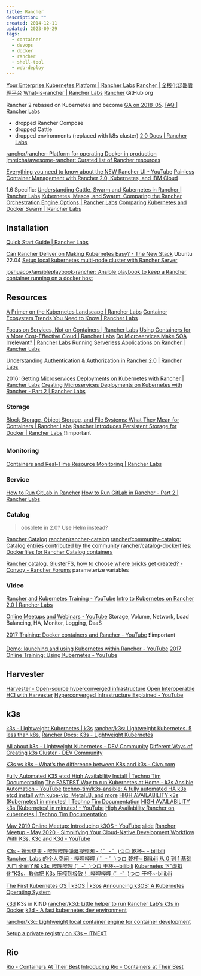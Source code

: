 ```yaml
---
title: Rancher
description: ""
created: 2014-12-11
updated: 2023-09-29
tags:
  - container
  - devops
  - docker
  - rancher
  - shell-tool
  - web-deploy
---
```


[Your Enterprise Kubernetes Platform | Rancher Labs](https://rancher.com/)
[Rancher | 全栈化容器管理平台](http://www.cnrancher.com/)
[What-is-rancher | Rancher Labs](https://rancher.com/what-is-rancher/)
[Rancher](https://github.com/rancher/) GitHub org

Rancher 2 rebased on Kubernetes and become [GA on 2018-05](https://forums.rancher.com/t/rancher-release-v2-0-0/10239).
[FAQ | Rancher Labs](https://rancher.com/docs/rancher/v2.x/en/faq/)

- dropped Rancher Compose
- dropped Cattle
- dropped environments (replaced with k8s cluster)
  [2.0 Docs | Rancher Labs](https://rancher.com/docs/rancher/v2.x/en/)

[rancher/rancher: Platform for operating Docker in production](https://github.com/rancher/rancher)
[jmreicha/awesome-rancher: Curated list of Rancher resources](https://github.com/jmreicha/awesome-rancher)

[Everything you need to know about the NEW Rancher UI - YouTube](https://www.youtube.com/watch?v=2KSZlE4JTuM)
[Painless Container Management with Rancher 2.0, Kubernetes, and IBM Cloud](https://medium.com/ibm-watson-data-lab/painless-container-management-with-rancher-2-0-kubernetes-and-ibm-cloud-5a14ac2d4ccc)

1.6 Specific:
[Understanding Cattle, Swarm and Kubernetes in Rancher | Rancher Labs](http://rancher.com/cattle-swarm-kubernetes-side-side/)
[Kubernetes, Mesos, and Swarm: Comparing the Rancher Orchestration Engine Options | Rancher Labs](http://rancher.com/comparing-rancher-orchestration-engine-options/)
[Comparing Kubernetes and Docker Swarm | Rancher Labs](https://rancher.com/comparing-kubernetes-and-docker-swarm/)

## Installation

[Quick Start Guide | Rancher Labs](https://rancher.com/docs/rancher/v2.x/en/quick-start-guide/)

[Can Rancher Deliver on Making Kubernetes Easy? - The New Stack](https://thenewstack.io/can-rancher-deliver-on-making-kubernetes-easy/) Ubuntu 22.04
[Setup local kubernetes multi-node cluster with Rancher Server](https://medium.com/@kwonghung.yip/setup-local-kubernetes-multi-node-cluster-with-rancher-server-fdb7a0669b5c)

[joshuacox/ansibleplaybook-rancher: Ansible playbook to keep a Rancher container running on a docker host](https://github.com/joshuacox/ansibleplaybook-rancher)

## Resources

[A Primer on the Kubernetes Landscape | Rancher Labs](http://rancher.com/primer-kubernetes-landscape/)
[Container Ecosystem Trends You Need to Know | Rancher Labs](http://rancher.com/container-ecosystem-trends-need-know/)

[Focus on Services, Not on Containers | Rancher Labs](http://rancher.com/focus-services-not-containers/)
[Using Containers for a More Cost-Effective Cloud | Rancher Labs](http://rancher.com/using-containers-cost-effective-cloud/)
[Do Microservices Make SOA Irrelevant? | Rancher Labs](http://rancher.com/microservices-make-soa-irrelevant/)
[Running Serverless Applications on Rancher | Rancher Labs](http://rancher.com/running-serverless-applications-rancher/)

[Understanding Authentication & Authorization in Rancher 2.0 | Rancher Labs](https://rancher.com/blog/2018/2018-05-04-authentication-authorization-rancher2/)

2016:
[Getting Microservices Deployments on Kubernetes with Rancher | Rancher Labs](http://rancher.com/getting-micro-services-production-kubernetes/)
[Creating Microservices Deployments on Kubernetes with Rancher - Part 2 | Rancher Labs](https://rancher.com/creating-microservices-deployments-on-kubernetes-with-rancher-part-2/)

### Storage

[Block Storage, Object Storage, and File Systems: What They Mean for Containers | Rancher Labs](http://rancher.com/block-object-file-storage-containers/)
[Rancher Introduces Persistent Storage for Docker | Rancher Labs](http://rancher.com/how-rancher-storage-services-unleash-the-power-of-software-defined-storage/) ❗!important

### Monitoring

[Containers and Real-Time Resource Monitoring | Rancher Labs](http://rancher.com/containers-real-time-resource-monitoring/)

### Service

[How to Run GitLab in Rancher](http://rancher.com/how-to-run-gitlab-in-rancher-1/)
[How to Run GitLab in Rancher - Part 2 | Rancher Labs](http://rancher.com/run-gitlab-rancher-2/)

### Catalog

> obsolete in 2.0? Use Helm instead?

[Rancher Catalog](https://rancher.com/docs/rancher/v1.6/en/catalog/)
[rancher/rancher-catalog](https://github.com/rancher/rancher-catalog/)
[rancher/community-catalog: Catalog entries contributed by the community](https://github.com/rancher/community-catalog)
[rancher/catalog-dockerfiles: Dockerfiles for Rancher Catalog containers](https://github.com/rancher/catalog-dockerfiles)

[Rancher catalog, GlusterFS, how to choose where bricks get created? - Convoy - Rancher Forums](https://forums.rancher.com/t/rancher-catalog-glusterfs-how-to-choose-where-bricks-get-created/2103) parameterize variables

### Video

[Rancher and Kubernetes Training - YouTube](https://www.youtube.com/playlist?list=PLfAoTEAPazb4fQQwOxY3uXsO_UBK3fEPG)
[Intro to Kubernetes on Rancher 2.0 | Rancher Labs](https://rancher.com/events/training/2018-training-25/)

[Online Meetups and Webinars - YouTube](https://www.youtube.com/playlist?list=PLfAoTEAPazb5Q1eQcbdHqW4eJcDDdn9RF)
Storage, Volume, Network, Load Balancing, HA, Monitor, Logging, DaaS

[2017 Training: Docker containers and Rancher - YouTube](https://www.youtube.com/watch?v=8K14A_CZFdI) ❗!important

[Demo: launching and using Kubernetes within Rancher - YouTube](https://www.youtube.com/watch?v=kbsbZHCNfrg)
[2017 Online Training: Using Kubernetes - YouTube](https://www.youtube.com/watch?v=YRmUu2YXj7w)

## Harvester

[Harvester - Open-source hyperconverged infrastructure](https://harvesterhci.io/)
[Open Interoperable HCI with Harvester](https://www.rancher.com/products/harvester)
[Hyperconverged Infrastructure Explained - YouTube](https://www.youtube.com/watch?v=xZvLvKv1rjs)

## k3s

[k3s - Lightweight Kubernetes | k3s](https://k3s.io/)
[rancher/k3s: Lightweight Kubernetes. 5 less than k8s.](https://github.com/rancher/k3s)
[Rancher Docs: K3s - Lightweight Kubernetes](https://rancher.com/docs/k3s/latest/en/)

[All about k3s - Lightweight Kubernetes - DEV Community](https://dev.to/abhinavd26/all-about-k3s-lightweight-kubernetes-3ell)
[Different Ways of Creating k3s Cluster - DEV Community](https://dev.to/abhinavd26/different-ways-of-creating-k3s-cluster-p7m)

[K3s vs k8s – What’s the difference between K8s and k3s - Civo.com](https://www.civo.com/blog/k8s-vs-k3s)

[Fully Automated K3S etcd High Availability Install | Techno Tim Documentation](https://docs.technotim.live/posts/k3s-etcd-ansible/)
[The FASTEST Way to run Kubernetes at Home - k3s Ansible Automation - YouTube](https://www.youtube.com/watch?v=CbkEWcUZ7zM)
[techno-tim/k3s-ansible: A fully automated HA k3s etcd install with kube-vip, MetalLB, and more](https://github.com/techno-tim/k3s-ansible)
[HIGH AVAILABILITY k3s (Kubernetes) in minutes! | Techno Tim Documentation](https://docs.technotim.live/posts/k3s-ha-install/)
[HIGH AVAILABILITY k3s (Kubernetes) in minutes! - YouTube](https://www.youtube.com/watch?v=UoOcLXfa8EU)
[High Availability Rancher on kubernetes | Techno Tim Documentation](https://docs.technotim.live/posts/rancher-ha-install/)

[May 2019 Online Meetup: Introducing k3OS - YouTube](https://www.youtube.com/watch?v=cmKCYfvRGL8) [slide](https://info.rancher.com/e2t/c/*W2v_-9D5BGqnvW48QkRS3S-F8t0/*W7ch8pC5WQ3YjW6nH9S147GPX10/5/f18dQhb0S1V22RwkM_LZMS_CQS34W1H8tCW1cTS9DW5k02jz4M2vQ0W30Fmlf7Q3SF1W1_Mg4R3Gf54jW88Z7Jk6FXpgyW2FXCYD2dxt5SW8Y783w8XQgDjW2sQCNy8CsG0SMW7QV1Lf3W8W8HLjvz95L5mmW6w-b5h6xH3_4V9HfcS2F6_t1W6R4SpS3VZKVMVk3CM06ttx10N5f-0BVCzyqcW7X9S0R7gzpRnW1Xfd9m6dcK3nW8sP7jJ6dcmqrN6Tb5T61zcdRW7RWsy77Rq5HSW8J9BFD4DZh-JW6mJxcH38Z-wnVW55F82hcfGQW53qxHH2ZcGwFN5DMnQ28h7PXW68h8LJ1RM_v3W47c0rT1nrgTkVt6w863P7BBCW6060td5LyC-XW6j2SsX2l2KH4Mx1d99gzVwxW6p7t8z1zP5wcW1168qL63kd9lVTDHNJ8Qd6f2W4kXG1-16CmklW2FNv068KF_D_W1Hgcw921hWmSW9bwH_r11tstYW8PZC5S54MVTFW79r1br69rjR6W3sXQN_4VyfJXV_JYkX3XTrFnVdPK1x7QB1_LW3SbzC271mSybW5GMXJz7-5PxHW8mPshD5641BDW2jPKp32W6nfDW97dJdj80rZRGW9l_bRc97vk0yW2sZlrH1pmPrxf5VHnxs04)
[Rancher Meetup - May 2020 - Simplifying Your Cloud-Native Development Workflow With K3s, K3c and K3d - YouTube](https://www.youtube.com/watch?v=hMr3prm9gDM)

[K3s - 搜索结果 - 哔哩哔哩弹幕视频网 - ( ゜- ゜)つロ 乾杯~ - bilibili](https://search.bilibili.com/all?keyword=K3s&from_source=video_tag)
[Rancher_Labs 的个人空间 - 哔哩哔哩 ( ゜- ゜)つロ 乾杯~ Bilibili](https://space.bilibili.com/430496045?from=search&seid=17362708775845895585)
[从 0 到 1 基础入门 全面了解 k3s\_哔哩哔哩 (゜-゜)つロ 干杯~-bilibili](https://www.bilibili.com/video/BV1g7411G7By)
[Kubernetes 下“虚拟化”K3s，教你把 K3s 压榨到极致！\_哔哩哔哩 (゜-゜)つロ 干杯~-bilibili](https://www.bilibili.com/video/BV1k54y1q7ME)

[The First Kubernetes OS | k3OS | k3os](https://www.k3os.io/)
[Announcing k3OS: A Kubernetes Operating System](https://rancher.com/blog/2019/announcing-k3os-kubernetes-operating-system/)

[k3d](https://k3d.io/) K3s in KIND
[rancher/k3d: Little helper to run Rancher Lab's k3s in Docker](https://github.com/rancher/k3d)
[k3d - A fast kubernetes dev environment](https://blog.zeerorg.site/post/k3d-kubernetes-dev-env)

[rancher/k3c: Lightweight local container engine for container development](https://github.com/rancher/k3c)

[Setup a private registry on K3s – ITNEXT](https://itnext.io/setup-a-private-registry-on-k3s-f30404f8e4d3)

## Rio

[Rio - Containers At Their Best](https://rio.io/)
[Introducing Rio - Containers at Their Best](https://rancher.com/blog/2019/introducing-rio)
